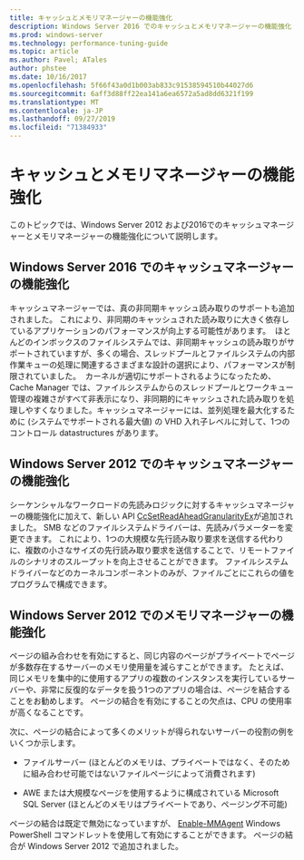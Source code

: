 ```yaml
---
title: キャッシュとメモリマネージャーの機能強化
description: Windows Server 2016 でのキャッシュとメモリマネージャーの機能強化
ms.prod: windows-server
ms.technology: performance-tuning-guide
ms.topic: article
ms.author: Pavel; ATales
author: phstee
ms.date: 10/16/2017
ms.openlocfilehash: 5f66f43a0d1b003ab833c91538594510b44027d6
ms.sourcegitcommit: 6aff3d88ff22ea141a6ea6572a5ad8dd6321f199
ms.translationtype: MT
ms.contentlocale: ja-JP
ms.lasthandoff: 09/27/2019
ms.locfileid: "71384933"
---
```

# <a name="cache-and-memory-manager-improvements"></a>キャッシュとメモリマネージャーの機能強化

このトピックでは、Windows Server 2012 および2016でのキャッシュマネージャーとメモリマネージャーの機能強化について説明します。

## <a name="cache-manager-improvements-in-windows-server-2016"></a>Windows Server 2016 でのキャッシュマネージャーの機能強化
キャッシュマネージャーでは、真の非同期キャッシュ読み取りのサポートも追加されました。
これにより、非同期のキャッシュされた読み取りに大きく依存しているアプリケーションのパフォーマンスが向上する可能性があります。  ほとんどのインボックスのファイルシステムでは、非同期キャッシュの読み取りがサポートされていますが、多くの場合、スレッドプールとファイルシステムの内部作業キューの処理に関連するさまざまな設計の選択により、パフォーマンスが制限されていました。  カーネルが適切にサポートされるようになったため、Cache Manager では、ファイルシステムからのスレッドプールとワークキュー管理の複雑さがすべて非表示になり、非同期的にキャッシュされた読み取りを処理しやすくなりました。キャッシュマネージャーには、並列処理を最大化するために (システムでサポートされる最大値) の VHD 入れ子レベルに対して、1つのコントロール datastructures があります。


## <a name="cache-manager-improvements-in-windows-server-2012"></a>Windows Server 2012 でのキャッシュマネージャーの機能強化
シーケンシャルなワークロードの先読みロジックに対するキャッシュマネージャーの機能強化に加えて、新しい API [CcSetReadAheadGranularityEx](https://msdn.microsoft.com/library/windows/hardware/hh406341.aspx)が追加されました。 SMB などのファイルシステムドライバーは、先読みパラメーターを変更できます。 これにより、1つの大規模な先行読み取り要求を送信する代わりに、複数の小さなサイズの先行読み取り要求を送信することで、リモートファイルのシナリオのスループットを向上させることができます。 ファイルシステムドライバーなどのカーネルコンポーネントのみが、ファイルごとにこれらの値をプログラムで構成できます。

## <a name="memory-manager-improvements-in-windows-server-2012"></a>Windows Server 2012 でのメモリマネージャーの機能強化
ページの組み合わせを有効にすると、同じ内容のページがプライベートでページが多数存在するサーバーのメモリ使用量を減らすことができます。 たとえば、同じメモリを集中的に使用するアプリの複数のインスタンスを実行しているサーバーや、非常に反復的なデータを扱う1つのアプリの場合は、ページを結合することをお勧めします。 ページの結合を有効にすることの欠点は、CPU の使用率が高くなることです。

次に、ページの結合によって多くのメリットが得られないサーバーの役割の例をいくつか示します。

-   ファイルサーバー (ほとんどのメモリは、プライベートではなく、そのために組み合わせ可能ではないファイルページによって消費されます)

-   AWE または大規模なページを使用するように構成されている Microsoft SQL Server (ほとんどのメモリはプライベートであり、ページング不可能)

ページの結合は既定で無効になっていますが、 [Enable-MMAgent](https://technet.microsoft.com/library/jj658954.aspx) Windows PowerShell コマンドレットを使用して有効にすることができます。 ページの結合が Windows Server 2012 で追加されました。
